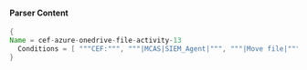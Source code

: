 #### Parser Content
```Java
{
Name = cef-azure-onedrive-file-activity-13
  Conditions = [ """CEF:""", """|MCAS|SIEM_Agent|""", """|Move file|""" ]
}
```